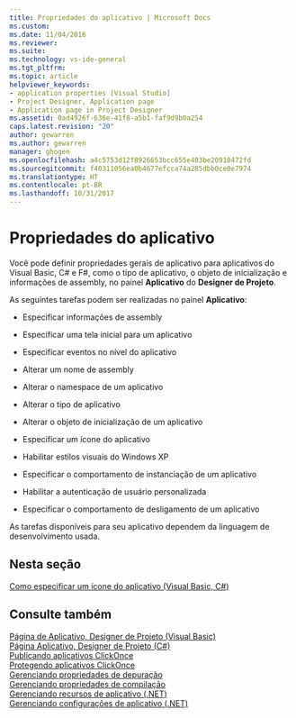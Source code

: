 ```yaml
---
title: Propriedades do aplicativo | Microsoft Docs
ms.custom: 
ms.date: 11/04/2016
ms.reviewer: 
ms.suite: 
ms.technology: vs-ide-general
ms.tgt_pltfrm: 
ms.topic: article
helpviewer_keywords:
- application properties [Visual Studio]
- Project Designer, Application page
- Application page in Project Designer
ms.assetid: 0ad4926f-636e-41f8-a5b1-faf9d9b0a254
caps.latest.revision: "20"
author: gewarren
ms.author: gewarren
manager: ghogen
ms.openlocfilehash: a4c5753d12f8926653bcc655e403be20910472fd
ms.sourcegitcommit: f40311056ea0b4677efcca74a285dbb0ce0e7974
ms.translationtype: HT
ms.contentlocale: pt-BR
ms.lasthandoff: 10/31/2017
---
```

# <a name="application-properties"></a>Propriedades do aplicativo
Você pode definir propriedades gerais de aplicativo para aplicativos do Visual Basic, C# e F#, como o tipo de aplicativo, o objeto de inicialização e informações de assembly, no painel **Aplicativo** do **Designer de Projeto**.  
  
 As seguintes tarefas podem ser realizadas no painel **Aplicativo**:  
  
-   Especificar informações de assembly  
  
-   Especificar uma tela inicial para um aplicativo  
  
-   Especificar eventos no nível do aplicativo  
  
-   Alterar um nome de assembly  
  
-   Alterar o namespace de um aplicativo  
  
-   Alterar o tipo de aplicativo  
  
-   Alterar o objeto de inicialização de um aplicativo  
  
-   Especificar um ícone do aplicativo  
  
-   Habilitar estilos visuais do Windows XP  
  
-   Especificar o comportamento de instanciação de um aplicativo  
  
-   Habilitar a autenticação de usuário personalizada  
  
-   Especificar o comportamento de desligamento de um aplicativo  
  
 As tarefas disponíveis para seu aplicativo dependem da linguagem de desenvolvimento usada.  
  
## <a name="in-this-section"></a>Nesta seção  
 [Como especificar um ícone do aplicativo (Visual Basic, C#)](../ide/how-to-specify-an-application-icon-visual-basic-csharp.md)  
  
## <a name="see-also"></a>Consulte também  
 [Página de Aplicativo, Designer de Projeto (Visual Basic)](../ide/reference/application-page-project-designer-visual-basic.md)   
 [Página Aplicativo, Designer de Projeto (C#)](../ide/reference/application-page-project-designer-csharp.md)   
 [Publicando aplicativos ClickOnce](../deployment/publishing-clickonce-applications.md)   
 [Protegendo aplicativos ClickOnce](../deployment/securing-clickonce-applications.md)   
 [Gerenciando propriedades de depuração](http://msdn.microsoft.com/en-us/92474d16-e7fe-4fac-9287-6bd6b3a7eb68)   
 [Gerenciando propriedades de compilação](http://msdn.microsoft.com/en-us/94308881-f10f-4caf-a729-f1028e596a2c)   
 [Gerenciando recursos de aplicativo (.NET)](../ide/managing-application-resources-dotnet.md)   
 [Gerenciando configurações de aplicativo (.NET)](../ide/managing-application-settings-dotnet.md)